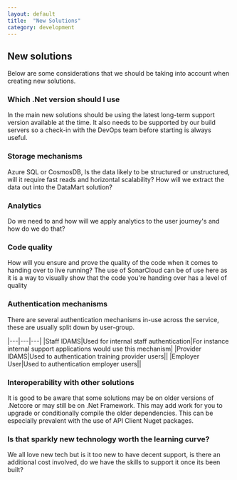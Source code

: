 ```yaml
---
layout: default
title:  "New Solutions"
category: development
---
```


## New solutions

Below are some considerations that we should be taking into account when creating new solutions.

### Which .Net version should I use

In the main new solutions should be using the latest long-term support version available at the time. It also needs to be supported by our build servers so a check-in with the DevOps team before starting is always useful.

### Storage mechanisms

Azure SQL or CosmosDB, Is the data likely to be structured or unstructured, will it require fast reads and horizontal scalability?
How will we extract the data out into the DataMart solution?

### Analytics

Do we need to and how will we apply analytics to the user journey's and how do we do that?

### Code quality

How will you ensure and prove the quality of the code when it comes to handing over to live running?
The use of SonarCloud can be of use here as it is a way to visually show that the code you're handing over has a level of quality


### Authentication mechanisms

There are several authentication mechanisms in-use across the service, these are usually split down by user-group.

|---|---|---|
|Staff IDAMS|Used for internal staff authentication|For instance internal support applications would use this mechanism|
|Provider IDAMS|Used to authentication training provider users||
|Employer User|Used to authentication employer users||

### Interoperability with other solutions

It is good to be aware that some solutions may be on older versions of .Netcore or may still be on .Net Framework. This may add work for you to upgrade or conditionally compile the older dependencies. This can be especially prevalent with the use of API Client Nuget packages.

### Is that sparkly new technology worth the learning curve?

We all love new tech but is it too new to have decent support, is there an additional cost involved, do we have the skills to support it once its been built?